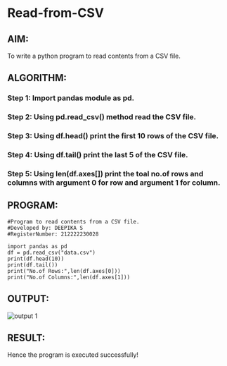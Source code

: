 # Read-from-CSV

## AIM: 
To write a python program to read contents from a CSV file. 
## ALGORITHM:
### Step 1: Import pandas module as pd.
### Step 2: Using pd.read_csv() method read the CSV file.
### Step 3: Using df.head() print the first 10 rows of the CSV file.
### Step 4: Using df.tail() print the last 5 of the CSV file.
### Step 5: Using len(df.axes[]) print the toal no.of rows and columns with argument 0 for row and argument 1 for column.

## PROGRAM:
```
#Program to read contents from a CSV file.
#Developed by: DEEPIKA S
#RegisterNumber: 212222230028
```
```
import pandas as pd
df = pd.read_csv("data.csv")
print(df.head(10))
print(df.tail())
print("No.of Rows:",len(df.axes[0]))
print("No.of Columns:",len(df.axes[1]))
```
## OUTPUT:
![output 1](https://github.com/deepikasrinivasans/Read-from-CSV/assets/119393935/123bdb38-0da1-441f-af04-ed41d23c6a67)
## RESULT:
Hence the program is executed successfully!
